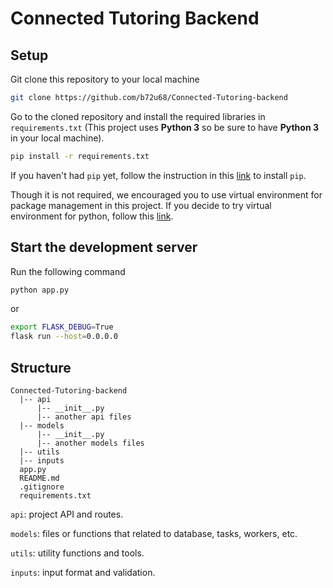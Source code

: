 # Connected Tutoring Backend

## Setup

Git clone this repository to your local machine

```bash
git clone https://github.com/b72u68/Connected-Tutoring-backend
```

Go to the cloned repository and install the required libraries in `requirements.txt`
(This project uses __Python 3__ so be sure to have __Python 3__ in your local machine).

```bash
pip install -r requirements.txt
```

If you haven't had `pip` yet, follow the instruction in this [link](https://github.com/pypa/pip)
to install `pip`.

Though it is not required, we encouraged you to use virtual environment for package management in this project. 
If you decide to try virtual environment for python, follow this [link](https://uoa-eresearch.github.io/eresearch-cookbook/recipe/2014/11/26/python-virtual-env/).

## Start the development server

Run the following command

```bash
python app.py
```

or 

```bash
export FLASK_DEBUG=True
flask run --host=0.0.0.0
```
## Structure

```
Connected-Tutoring-backend
  |-- api
      |-- __init__.py
      |-- another api files
  |-- models
      |-- __init__.py
      |-- another models files
  |-- utils
  |-- inputs
  app.py
  README.md
  .gitignore
  requirements.txt
```
  
`api`: project API and routes. 

`models`: files or functions that related to database, tasks, workers, etc.

`utils`:  utility functions and tools.

`inputs`: input format and validation.
